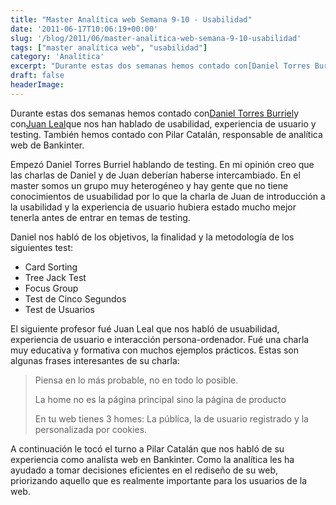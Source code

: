 ```yaml
---
title: "Master Analítica web Semana 9-10 - Usabilidad"
date: '2011-06-17T10:06:19+00:00'
slug: '/blog/2011/06/master-analitica-web-semana-9-10-usabilidad'
tags: ["master analítica web", "usabilidad"]
category: 'Analítica'
excerpt: "Durante estas dos semanas hemos contado con[Daniel Torres Burriel]( consultor usabilidad)y con[Juan Leal]( Ergonomía, u..."
draft: false
headerImage: 
---
```

Durante estas dos semanas hemos contado con[Daniel Torres Burriel](http://www.linkedin.com/in/torresburriel "consultor usabilidad")y con[Juan Leal](http://www.linkedin.com/in/seisdeagosto "Ergonomía, usabilidad e interacción")que nos han hablado de usabilidad, experiencia de usuario y testing. También hemos contado con Pilar Catalán, responsable de analítica web de Bankinter.

Empezó Daniel Torres Burriel hablando de testing. En mi opinión creo que las charlas de Daniel y de Juan deberían haberse intercambiado. En el master somos un grupo muy heterogéneo y hay gente que no tiene conocimientos de usuabilidad por lo que la charla de Juan de introducción a la usabilidad y la experiencia de usuario hubiera estado mucho mejor tenerla antes de entrar en temas de testing.

Daniel nos habló de los objetivos, la finalidad y la metodología de los siguientes test:

- Card Sorting
- Tree Jack Test
- Focus Group
- Test de Cinco Segundos
- Test de Usuarios

El siguiente profesor fué Juan Leal que nos habló de usuabilidad, experiencia de usuario e interacción persona-ordenador. Fué una charla muy educativa y formativa con muchos ejemplos prácticos. Estas son algunas frases interesantes de su charla:

> Piensa en lo más probable, no en todo lo posible.
> 
> La home no es la página principal sino la página de producto
> 
> En tu web tienes 3 homes: La pública, la de usuario registrado y la personalizada por cookies.



A continuación le tocó el turno a Pilar Catalán que nos habló de su experiencia como analísta web en Bankinter.  Como la analítica les ha ayudado a tomar decisiones eficientes en el rediseño de su web, priorizando aquello que es realmente importante para los usuarios de la web.

